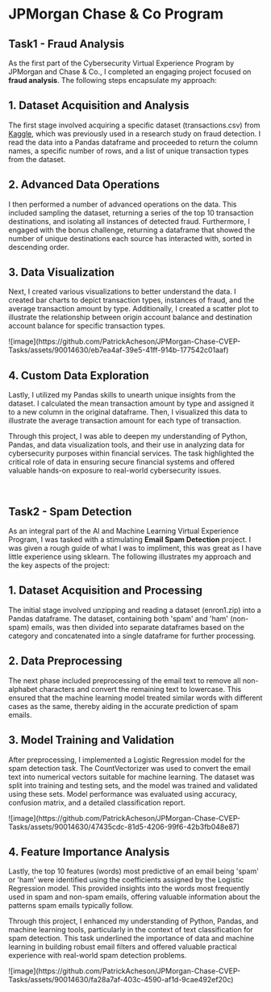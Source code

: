 <h1> JPMorgan Chase & Co Program </h1>

<h2>Task1 - Fraud Analysis</h2>

<p>As the first part of the Cybersecurity Virtual Experience Program by JPMorgan and Chase & Co., I completed an engaging project focused on <strong>fraud analysis</strong>. The following steps encapsulate my approach:</p>

<h2>1. Dataset Acquisition and Analysis</h2>
<p>The first stage involved acquiring a specific dataset (transactions.csv) from <a href="https://www.kaggle.com/ealaxi/paysim1/version/2">Kaggle</a>, which was previously used in a research study on fraud detection. I read the data into a Pandas dataframe and proceeded to return the column names, a specific number of rows, and a list of unique transaction types from the dataset. </p>

<h2>2. Advanced Data Operations</h2>
<p>I then performed a number of advanced operations on the data. This included sampling the dataset, returning a series of the top 10 transaction destinations, and isolating all instances of detected fraud. Furthermore, I engaged with the bonus challenge, returning a dataframe that showed the number of unique destinations each source has interacted with, sorted in descending order.</p>

<h2>3. Data Visualization</h2>
<p>Next, I created various visualizations to better understand the data. I created bar charts to depict transaction types, instances of fraud, and the average transaction amount by type. Additionally, I created a scatter plot to illustrate the relationship between origin account balance and destination account balance for specific transaction types.</p>
![image](https://github.com/PatrickAcheson/JPMorgan-Chase-CVEP-Tasks/assets/90014630/eb7ea4af-39e5-41ff-914b-177542c01aaf)

<h2>4. Custom Data Exploration</h2>
<p>Lastly, I utilized my Pandas skills to unearth unique insights from the dataset. I calculated the mean transaction amount by type and assigned it to a new column in the original dataframe. Then, I visualized this data to illustrate the average transaction amount for each type of transaction.</p>

<p>Through this project, I was able to deepen my understanding of Python, Pandas, and data visualization tools, and their use in analyzing data for cybersecurity purposes within financial services. The task highlighted the critical role of data in ensuring secure financial systems and offered valuable hands-on exposure to real-world cybersecurity issues.</p>
<br>
<h2>Task2 - Spam Detection</h2>
<p>As an integral part of the AI and Machine Learning Virtual Experience Program, I was tasked with a stimulating <strong>Email Spam Detection</strong> project. I was given a rough guide of what I was to impliment, this was great as I have little experience using sklearn. The following illustrates my approach and the key aspects of the project:</p>
<h2>1. Dataset Acquisition and Processing</h2>
<p>The initial stage involved unzipping and reading a dataset (enron1.zip) into a Pandas dataframe. The dataset, containing both 'spam' and 'ham' (non-spam) emails, was then divided into separate dataframes based on the category and concatenated into a single dataframe for further processing.</p>
<h2>2. Data Preprocessing</h2>
<p>The next phase included preprocessing of the email text to remove all non-alphabet characters and convert the remaining text to lowercase. This ensured that the machine learning model treated similar words with different cases as the same, thereby aiding in the accurate prediction of spam emails.</p>
<h2>3. Model Training and Validation</h2>
<p>After preprocessing, I implemented a Logistic Regression model for the spam detection task. The CountVectorizer was used to convert the email text into numerical vectors suitable for machine learning. The dataset was split into training and testing sets, and the model was trained and validated using these sets. Model performance was evaluated using accuracy, confusion matrix, and a detailed classification report.</p>
![image](https://github.com/PatrickAcheson/JPMorgan-Chase-CVEP-Tasks/assets/90014630/47435cdc-81d5-4206-99f6-42b3fb048e87)
<h2>4. Feature Importance Analysis</h2>
<p>Lastly, the top 10 features (words) most predictive of an email being 'spam' or 'ham' were identified using the coefficients assigned by the Logistic Regression model. This provided insights into the words most frequently used in spam and non-spam emails, offering valuable information about the patterns spam emails typically follow.</p>
<p>Through this project, I enhanced my understanding of Python, Pandas, and machine learning tools, particularly in the context of text classification for spam detection. This task underlined the importance of data and machine learning in building robust email filters and offered valuable practical experience with real-world spam detection problems.</p>
![image](https://github.com/PatrickAcheson/JPMorgan-Chase-CVEP-Tasks/assets/90014630/fa28a7af-403c-4590-af1d-9cae492ef20c)
